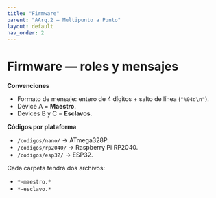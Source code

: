 ```yaml
---
title: "Firmware"
parent: "AArq.2 — Multipunto a Punto"
layout: default
nav_order: 2
---
```


# Firmware — roles y mensajes

**Convenciones**
- Formato de mensaje: entero de 4 dígitos + salto de línea (`"%04d\n"`).  
- Device A = **Maestro**.  
- Devices B y C = **Esclavos**.  

**Códigos por plataforma**
- `/codigos/nano/` → ATmega328P.  
- `/codigos/rp2040/` → Raspberry Pi RP2040.  
- `/codigos/esp32/` → ESP32.  

Cada carpeta tendrá dos archivos:  
- `*-maestro.*`  
- `*-esclavo.*`  
